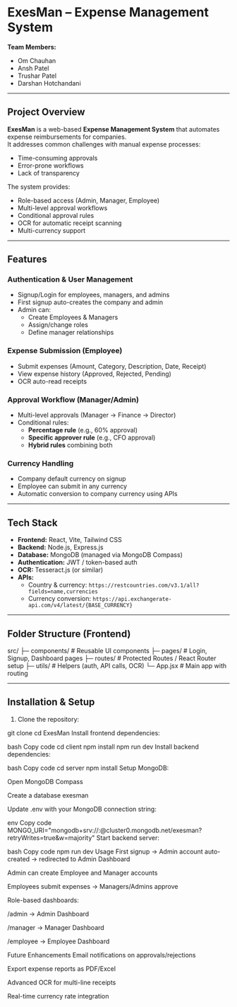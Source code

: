 # ExesMan – Expense Management System

**Team Members:**  
- Om Chauhan  
- Ansh Patel  
- Trushar Patel  
- Darshan Hotchandani  

---

## Project Overview

**ExesMan** is a web-based **Expense Management System** that automates expense reimbursements for companies.  
It addresses common challenges with manual expense processes:  

- Time-consuming approvals  
- Error-prone workflows  
- Lack of transparency  

The system provides:  

- Role-based access (Admin, Manager, Employee)  
- Multi-level approval workflows  
- Conditional approval rules  
- OCR for automatic receipt scanning  
- Multi-currency support  

---

## Features

### Authentication & User Management
- Signup/Login for employees, managers, and admins  
- First signup auto-creates the company and admin  
- Admin can:
  - Create Employees & Managers  
  - Assign/change roles  
  - Define manager relationships  

### Expense Submission (Employee)
- Submit expenses (Amount, Category, Description, Date, Receipt)  
- View expense history (Approved, Rejected, Pending)  
- OCR auto-read receipts  

### Approval Workflow (Manager/Admin)
- Multi-level approvals (Manager → Finance → Director)  
- Conditional rules:
  - **Percentage rule** (e.g., 60% approval)  
  - **Specific approver rule** (e.g., CFO approval)  
  - **Hybrid rules** combining both  

### Currency Handling
- Company default currency on signup  
- Employee can submit in any currency  
- Automatic conversion to company currency using APIs  

---

## Tech Stack

- **Frontend:** React, Vite, Tailwind CSS  
- **Backend:** Node.js, Express.js  
- **Database:** MongoDB (managed via MongoDB Compass)  
- **Authentication:** JWT / token-based auth  
- **OCR:** Tesseract.js (or similar)  
- **APIs:**  
  - Country & currency: `https://restcountries.com/v3.1/all?fields=name,currencies`  
  - Currency conversion: `https://api.exchangerate-api.com/v4/latest/{BASE_CURRENCY}`  

---

## Folder Structure (Frontend)

src/
├─ components/ # Reusable UI components
├─ pages/ # Login, Signup, Dashboard pages
├─ routes/ # Protected Routes / React Router setup
├─ utils/ # Helpers (auth, API calls, OCR)
└─ App.jsx # Main app with routing

---

## Installation & Setup

1. Clone the repository:

git clone <repo-url>
cd ExesMan
Install frontend dependencies:

bash
Copy code
cd client
npm install
npm run dev
Install backend dependencies:

bash
Copy code
cd server
npm install
Setup MongoDB:

Open MongoDB Compass

Create a database exesman

Update .env with your MongoDB connection string:

env
Copy code
MONGO_URI="mongodb+srv://<username>:<password>@cluster0.mongodb.net/exesman?retryWrites=true&w=majority"
Start backend server:

bash
Copy code
npm run dev
Usage
First signup → Admin account auto-created → redirected to Admin Dashboard

Admin can create Employee and Manager accounts

Employees submit expenses → Managers/Admins approve

Role-based dashboards:

/admin → Admin Dashboard

/manager → Manager Dashboard

/employee → Employee Dashboard

Future Enhancements
Email notifications on approvals/rejections

Export expense reports as PDF/Excel

Advanced OCR for multi-line receipts

Real-time currency rate integration



